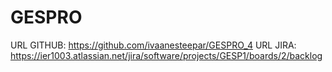 # GESPRO
URL GITHUB: https://github.com/ivaanesteepar/GESPRO_4 
URL JIRA: https://ier1003.atlassian.net/jira/software/projects/GESP1/boards/2/backlog 